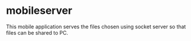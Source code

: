 # mobileserver

This mobile application serves the files chosen using socket server so that files can be shared to PC.
